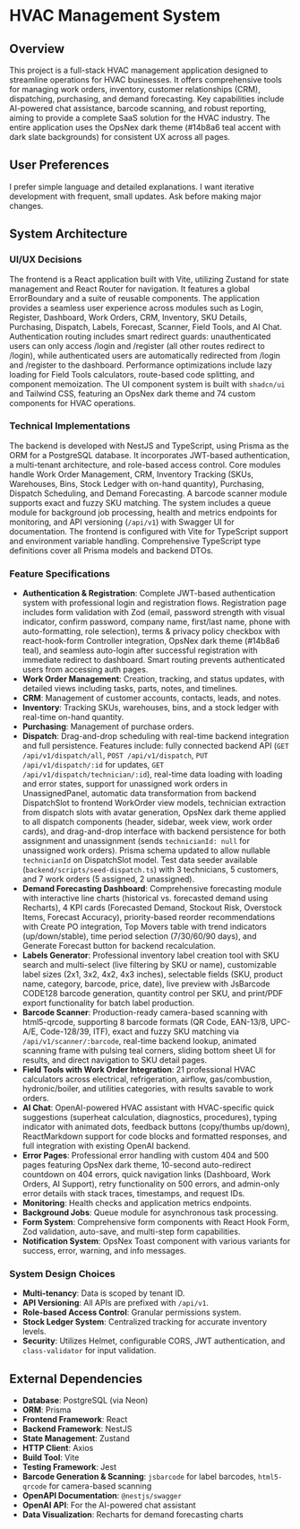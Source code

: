 # HVAC Management System

## Overview
This project is a full-stack HVAC management application designed to streamline operations for HVAC businesses. It offers comprehensive tools for managing work orders, inventory, customer relationships (CRM), dispatching, purchasing, and demand forecasting. Key capabilities include AI-powered chat assistance, barcode scanning, and robust reporting, aiming to provide a complete SaaS solution for the HVAC industry. The entire application uses the OpsNex dark theme (#14b8a6 teal accent with dark slate backgrounds) for consistent UX across all pages.

## User Preferences
I prefer simple language and detailed explanations. I want iterative development with frequent, small updates. Ask before making major changes.

## System Architecture

### UI/UX Decisions
The frontend is a React application built with Vite, utilizing Zustand for state management and React Router for navigation. It features a global ErrorBoundary and a suite of reusable components. The application provides a seamless user experience across modules such as Login, Register, Dashboard, Work Orders, CRM, Inventory, SKU Details, Purchasing, Dispatch, Labels, Forecast, Scanner, Field Tools, and AI Chat. Authentication routing includes smart redirect guards: unauthenticated users can only access /login and /register (all other routes redirect to /login), while authenticated users are automatically redirected from /login and /register to the dashboard. Performance optimizations include lazy loading for Field Tools calculators, route-based code splitting, and component memoization. The UI component system is built with `shadcn/ui` and Tailwind CSS, featuring an OpsNex dark theme and 74 custom components for HVAC operations.

### Technical Implementations
The backend is developed with NestJS and TypeScript, using Prisma as the ORM for a PostgreSQL database. It incorporates JWT-based authentication, a multi-tenant architecture, and role-based access control. Core modules handle Work Order Management, CRM, Inventory Tracking (SKUs, Warehouses, Bins, Stock Ledger with on-hand quantity), Purchasing, Dispatch Scheduling, and Demand Forecasting. A barcode scanner module supports exact and fuzzy SKU matching. The system includes a queue module for background job processing, health and metrics endpoints for monitoring, and API versioning (`/api/v1`) with Swagger UI for documentation. The frontend is configured with Vite for TypeScript support and environment variable handling. Comprehensive TypeScript type definitions cover all Prisma models and backend DTOs.

### Feature Specifications
- **Authentication & Registration**: Complete JWT-based authentication system with professional login and registration flows. Registration page includes form validation with Zod (email, password strength with visual indicator, confirm password, company name, first/last name, phone with auto-formatting, role selection), terms & privacy policy checkbox with react-hook-form Controller integration, OpsNex dark theme (#14b8a6 teal), and seamless auto-login after successful registration with immediate redirect to dashboard. Smart routing prevents authenticated users from accessing auth pages.
- **Work Order Management**: Creation, tracking, and status updates, with detailed views including tasks, parts, notes, and timelines.
- **CRM**: Management of customer accounts, contacts, leads, and notes.
- **Inventory**: Tracking SKUs, warehouses, bins, and a stock ledger with real-time on-hand quantity.
- **Purchasing**: Management of purchase orders.
- **Dispatch**: Drag-and-drop scheduling with real-time backend integration and full persistence. Features include: fully connected backend API (`GET /api/v1/dispatch/all`, `POST /api/v1/dispatch`, `PUT /api/v1/dispatch/:id` for updates, `GET /api/v1/dispatch/technician/:id`), real-time data loading with loading and error states, support for unassigned work orders in UnassignedPanel, automatic data transformation from backend DispatchSlot to frontend WorkOrder view models, technician extraction from dispatch slots with avatar generation, OpsNex dark theme applied to all dispatch components (header, sidebar, week view, work order cards), and drag-and-drop interface with backend persistence for both assignment and unassignment (sends `technicianId: null` for unassigned work orders). Prisma schema updated to allow nullable `technicianId` on DispatchSlot model. Test data seeder available (`backend/scripts/seed-dispatch.ts`) with 3 technicians, 5 customers, and 7 work orders (5 assigned, 2 unassigned).
- **Demand Forecasting Dashboard**: Comprehensive forecasting module with interactive line charts (historical vs. forecasted demand using Recharts), 4 KPI cards (Forecasted Demand, Stockout Risk, Overstock Items, Forecast Accuracy), priority-based reorder recommendations with Create PO integration, Top Movers table with trend indicators (up/down/stable), time period selection (7/30/60/90 days), and Generate Forecast button for backend recalculation.
- **Labels Generator**: Professional inventory label creation tool with SKU search and multi-select (live filtering by SKU or name), customizable label sizes (2x1, 3x2, 4x2, 4x3 inches), selectable fields (SKU, product name, category, barcode, price, date), live preview with JsBarcode CODE128 barcode generation, quantity control per SKU, and print/PDF export functionality for batch label production.
- **Barcode Scanner**: Production-ready camera-based scanning with html5-qrcode, supporting 8 barcode formats (QR Code, EAN-13/8, UPC-A/E, Code-128/39, ITF), exact and fuzzy SKU matching via `/api/v1/scanner/:barcode`, real-time backend lookup, animated scanning frame with pulsing teal corners, sliding bottom sheet UI for results, and direct navigation to SKU detail pages.
- **Field Tools with Work Order Integration**: 21 professional HVAC calculators across electrical, refrigeration, airflow, gas/combustion, hydronic/boiler, and utilities categories, with results savable to work orders.
- **AI Chat**: OpenAI-powered HVAC assistant with HVAC-specific quick suggestions (superheat calculation, diagnostics, procedures), typing indicator with animated dots, feedback buttons (copy/thumbs up/down), ReactMarkdown support for code blocks and formatted responses, and full integration with existing OpenAI backend.
- **Error Pages**: Professional error handling with custom 404 and 500 pages featuring OpsNex dark theme, 10-second auto-redirect countdown on 404 errors, quick navigation links (Dashboard, Work Orders, AI Support), retry functionality on 500 errors, and admin-only error details with stack traces, timestamps, and request IDs.
- **Monitoring**: Health checks and application metrics endpoints.
- **Background Jobs**: Queue module for asynchronous task processing.
- **Form System**: Comprehensive form components with React Hook Form, Zod validation, auto-save, and multi-step form capabilities.
- **Notification System**: OpsNex Toast component with various variants for success, error, warning, and info messages.

### System Design Choices
- **Multi-tenancy**: Data is scoped by tenant ID.
- **API Versioning**: All APIs are prefixed with `/api/v1`.
- **Role-based Access Control**: Granular permissions system.
- **Stock Ledger System**: Centralized tracking for accurate inventory levels.
- **Security**: Utilizes Helmet, configurable CORS, JWT authentication, and `class-validator` for input validation.

## External Dependencies

- **Database**: PostgreSQL (via Neon)
- **ORM**: Prisma
- **Frontend Framework**: React
- **Backend Framework**: NestJS
- **State Management**: Zustand
- **HTTP Client**: Axios
- **Build Tool**: Vite
- **Testing Framework**: Jest
- **Barcode Generation & Scanning**: `jsbarcode` for label barcodes, `html5-qrcode` for camera-based scanning
- **OpenAPI Documentation**: `@nestjs/swagger`
- **OpenAI API**: For the AI-powered chat assistant
- **Data Visualization**: Recharts for demand forecasting charts